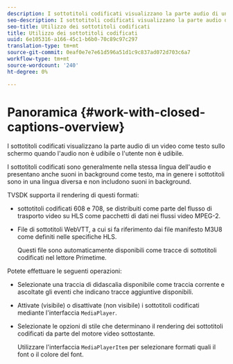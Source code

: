 ```yaml
---
description: I sottotitoli codificati visualizzano la parte audio di un video come testo sullo schermo quando l'audio non è udibile o l'utente non è udibile.
seo-description: I sottotitoli codificati visualizzano la parte audio di un video come testo sullo schermo quando l'audio non è udibile o l'utente non è udibile.
seo-title: Utilizzo dei sottotitoli codificati
title: Utilizzo dei sottotitoli codificati
uuid: 6e105316-a166-45c1-b6b0-70c89c97c297
translation-type: tm+mt
source-git-commit: 0eaf0e7e7e61d596a51d1c9c837ad072d703c6a7
workflow-type: tm+mt
source-wordcount: '240'
ht-degree: 0%

---
```



# Panoramica {#work-with-closed-captions-overview}

I sottotitoli codificati visualizzano la parte audio di un video come testo sullo schermo quando l&#39;audio non è udibile o l&#39;utente non è udibile.

I sottotitoli codificati sono generalmente nella stessa lingua dell&#39;audio e presentano anche suoni in background come testo, ma in genere i sottotitoli sono in una lingua diversa e non includono suoni in background.

TVSDK supporta il rendering di questi formati:

* sottotitoli codificati 608 e 708, se distribuiti come parte del flusso di trasporto video su HLS come pacchetti di dati nei flussi video MPEG-2.
* File di sottotitoli WebVTT, a cui si fa riferimento dai file manifesto M3U8 come definiti nelle specifiche HLS.

   Questi file sono automaticamente disponibili come tracce di sottotitoli codificati nel lettore Primetime.

Potete effettuare le seguenti operazioni:

* Selezionate una traccia di didascalia disponibile come traccia corrente e ascoltate gli eventi che indicano tracce aggiuntive disponibili.
* Attivate (visibile) o disattivate (non visibile) i sottotitoli codificati mediante l&#39;interfaccia `MediaPlayer`.
* Selezionate le opzioni di stile che determinano il rendering dei sottotitoli codificati da parte del motore video sottostante.

   Utilizzare l&#39;interfaccia `MediaPlayerItem` per selezionare formati quali il font o il colore del font.

